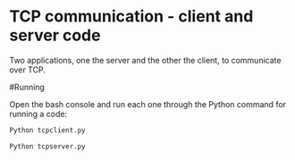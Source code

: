 # TCP communication - client and server code

Two applications, one the server and the other the client, to communicate over TCP.

#Running

Open the bash console and run each one through the Python command for running a code:
```bash
Python tcpclient.py
```

```bash
Python tcpserver.py
```
